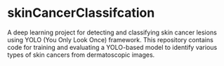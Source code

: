 # skinCancerClassifcation
A deep learning project for detecting and classifying skin cancer lesions using YOLO (You Only Look Once) framework. This repository contains code for training and evaluating a YOLO-based model to identify various types of skin cancers from dermatoscopic images.
